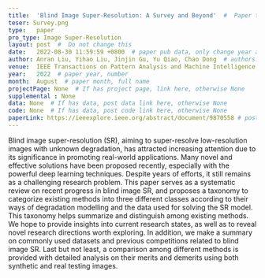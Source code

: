 ```yaml
---
title:  'Blind Image Super-Resolution: A Survey and Beyond'  #  Paper title, covered by ''
teser: Survey.png
type:   paper
pro_type: Image Super-Resolution
layout: post  #  Do not change this
date:   2022-08-30 11:59:59 +0800  # paper pub data, only change year and month according to this format
author: Anran Liu, Yihao Liu, Jinjin Gu, Yu Qiao, Chao Dong  # authors information
venue:  IEEE Transactions on Pattern Analysis and Machine Intelligence, 2022 #Where it be, ICCV and CVPR remove IEEE Conference on,
year:   2022  # paper year, number
month:  August  # paper month, full name
projectPage: None  # If has project page, link here, otherwise None
supplemental : None
data: None  # If has data, post data link here, otherwise None
code: None  # If has data, post code link here, otherwise None
paperLink: https://ieeexplore.ieee.org/abstract/document/9870558 # post paper pdf link here
---
```


Blind image super-resolution (SR), aiming to super-resolve low-resolution images with unknown degradation, has attracted increasing attention due to its significance in promoting real-world applications. Many novel and effective solutions have been proposed recently, especially with the powerful deep learning techniques. Despite years of efforts, it still remains as a challenging research problem. This paper serves as a systematic review on recent progress in blind image SR, and proposes a taxonomy to categorize existing methods into three different classes according to their ways of degradation modelling and the data used for solving the SR model. This taxonomy helps summarize and distinguish among existing methods. We hope to provide insights into current research states, as well as to reveal novel research directions worth exploring. In addition, we make a summary on commonly used datasets and previous competitions related to blind image SR. Last but not least, a comparison among different methods is provided with detailed analysis on their merits and demerits using both synthetic and real testing images.

